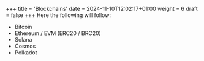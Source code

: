 +++
title = 'Blockchains'
date = 2024-11-10T12:02:17+01:00
weight = 6
draft = false
+++
Here the following will follow:
- Bitcoin
- Ethereum / EVM (ERC20 / BRC20)
- Solana
- Cosmos
- Polkadot